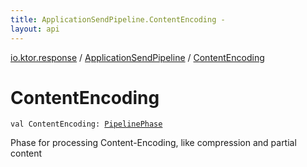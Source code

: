 ```yaml
---
title: ApplicationSendPipeline.ContentEncoding - 
layout: api
---
```


<div class='api-docs-breadcrumbs'><a href="../index.html">io.ktor.response</a> / <a href="index.html">ApplicationSendPipeline</a> / <a href="./-content-encoding.html">ContentEncoding</a></div>

# ContentEncoding

<div class="signature"><code><span class="keyword">val </span><span class="identifier">ContentEncoding</span><span class="symbol">: </span><a href="../../io.ktor.util.pipeline/-pipeline-phase/index.html"><span class="identifier">PipelinePhase</span></a></code></div>

Phase for processing Content-Encoding, like compression and partial content

